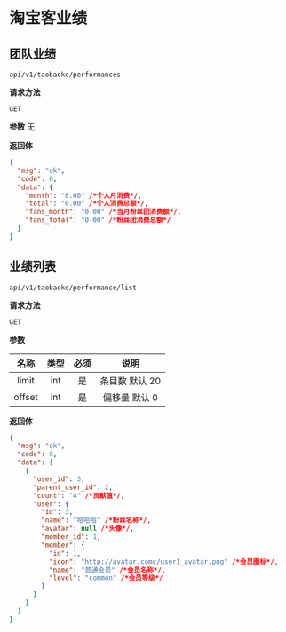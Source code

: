 # 淘宝客业绩

## 团队业绩

`api/v1/taobaoke/performances`

**请求方法**

`GET`

**参数**
无

**返回体**

```json
{
  "msg": "ok",
  "code": 0,
  "data": {
    "month": "0.00" /*个人月消费*/,
    "total": "0.00" /*个人消费总额*/,
    "fans_month": "0.00" /*当月粉丝团消费额*/,
    "fans_total": "0.00" /*粉丝团消费总额*/
  }
}
```

## 业绩列表

`api/v1/taobaoke/performance/list`

**请求方法**

`GET`

**参数**

|  名称  | 类型 | 必须 |      说明      |
| :----: | :--: | :--: | :------------: |
| limit  | int  |  是  | 条目数 默认 20 |
| offset | int  |  是  | 偏移量 默认 0  |

**返回体**

```json
{
  "msg": "ok",
  "code": 0,
  "data": [
    {
      "user_id": 3,
      "parent_user_id": 2,
      "count": "4" /*贡献值*/,
      "user": {
        "id": 3,
        "name": "哈哈哈" /*粉丝名称*/,
        "avatar": null /*头像*/,
        "member_id": 1,
        "member": {
          "id": 1,
          "icon": "http://avatar.comc/user1_avatar.png" /*会员图标*/,
          "name": "普通会员" /*会员名称*/,
          "level": "common" /*会员等级*/
        }
      }
    }
  ]
}
```
